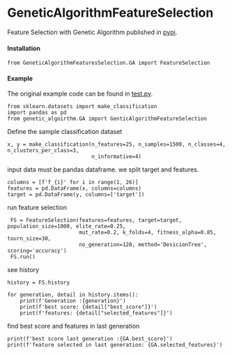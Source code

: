 # GeneticAlgorithmFeatureSelection
Feature Selection with Genetic Algorithm published in [pypi](https://pypi.org/project/GeneticAlgorithmFeatureSelection/).

#### Installation
    from GeneticAlgorithmFeaturesSelection.GA import FeatureSelection
    
#### Example

The original example code can be found in [test.py](https://github.com/alisharifi2000/GeneticAlgorithmFeatureSelection/blob/main/tests/test.py).
    
    from sklearn.datasets import make_classification
    import pandas as pd
    from genetic_algoirthm.GA import GenticAlgorithmFeatureSelection
    
Define the sample classification dataset
    
    x, y = make_classification(n_features=25, n_samples=1500, n_classes=4, n_clusters_per_class=3,
                               n_informative=4)

input data must be pandas dataframe. we split target and features.
    
    columns = [f'f_{i}' for i in range(1, 26)]
    features = pd.DataFrame(x, columns=columns)
    target = pd.DataFrame(y, columns=['target'])
    
run feature selection

     FS = FeatureSelection(features=features, target=target, population_size=1000, elite_rate=0.25,
                           mut_rate=0.2, k_folds=4, fitness_alpha=0.85, tourn_size=30,
                           no_generation=120, method='DesicionTree', scoring='accuracy')
     FS.run()
     
see history 
     
    history = FS.history

    for generation, detail in history.items():
        print(f'Generation :{generation}')
        print(f'best score: {detail["best_score"]}')
        print(f'features: {detail["selected_features"]}')
        
find best score and features in last generation
    
    print(f'best score last generation :{GA.best_score}')
    print(f'feature selected in last generation: {GA.selected_features}')
